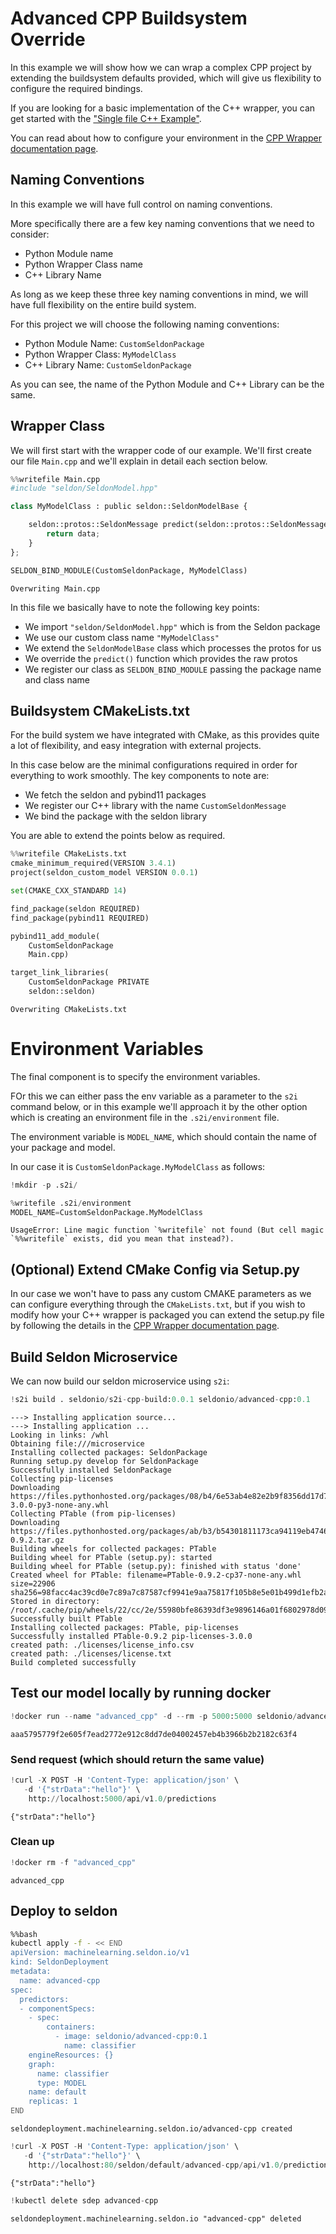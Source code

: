 # Advanced CPP Buildsystem Override

In this example we will show how we can wrap a complex CPP project by extending the buildsystem defaults provided, which will give us flexibility to configure the required bindings.

If you are looking for a basic implementation of the C++ wrapper, you can get started with the ["Single file C++ Example"]().

You can read about how to configure your environment in the [CPP Wrapper documentation page]().

## Naming Conventions

In this example we will have full control on naming conventions.

More specifically there are a few key naming conventions that we need to consider:
* Python Module name
* Python Wrapper Class name
* C++ Library Name

As long as we keep these three key naming conventions in mind, we will have full flexibility on the entire build system.

For this project we will choose the following naming conventions:
* Python Module Name: `CustomSeldonPackage`
* Python Wrapper Class: `MyModelClass`
* C++ Library Name: `CustomSeldonPackage`

As you can see, the name of the Python Module and C++ Library can be the same.

## Wrapper Class

We will first start with the wrapper code of our example. We'll first create our file `Main.cpp` and we'll explain in detail each section below.


```python
%%writefile Main.cpp
#include "seldon/SeldonModel.hpp"

class MyModelClass : public seldon::SeldonModelBase {

    seldon::protos::SeldonMessage predict(seldon::protos::SeldonMessage &data) override {
        return data;
    }
};

SELDON_BIND_MODULE(CustomSeldonPackage, MyModelClass)

```

    Overwriting Main.cpp


In this file we basically have to note the following key points:

* We import `"seldon/SeldonModel.hpp"` which is from the Seldon package
* We use our custom class name `"MyModelClass"`
* We extend the `SeldonModelBase` class which processes the protos for us
* We override the `predict()` function which provides the raw protos
* We register our class as `SELDON_BIND_MODULE` passing the package name and class name

## Buildsystem CMakeLists.txt
For the build system we have integrated with CMake, as this provides quite a lot of flexibility, and easy integration with external projects.

In this case below are the minimal configurations required in order for everything to work smoothly. The key components to note are:

* We fetch the seldon and pybind11 packages
* We register our C++ library with the name `CustomSeldonMessage`
* We bind the package with the seldon library

You are able to extend the points below as required.


```python
%%writefile CMakeLists.txt
cmake_minimum_required(VERSION 3.4.1)
project(seldon_custom_model VERSION 0.0.1)

set(CMAKE_CXX_STANDARD 14)

find_package(seldon REQUIRED)
find_package(pybind11 REQUIRED)

pybind11_add_module(
    CustomSeldonPackage
    Main.cpp)

target_link_libraries(
    CustomSeldonPackage PRIVATE
    seldon::seldon)
```

    Overwriting CMakeLists.txt


# Environment Variables
The final component is to specify the environment variables. 

FOr this we can either pass the env variable as a parameter to the `s2i` command below, or in this example we'll approach it by the other option which is creating an environment file in the `.s2i/environment` file.

The environment variable is `MODEL_NAME`, which should contain the name of your package and model. 

In our case it is `CustomSeldonPackage.MyModelClass` as follows:


```python
!mkdir -p .s2i/
```


```python
%writefile .s2i/environment
MODEL_NAME=CustomSeldonPackage.MyModelClass
```

    UsageError: Line magic function `%writefile` not found (But cell magic `%%writefile` exists, did you mean that instead?).


## (Optional) Extend CMake Config via Setup.py

In our case we won't have to pass any custom CMAKE parameters as we can configure everything through the `CMakeLists.txt`, but if you wish to modify how your C++ wrapper is packaged you can extend the setup.py file by following the details in the [CPP Wrapper documentation page]().

## Build Seldon Microservice

We can now build our seldon microservice using `s2i`:


```python
!s2i build . seldonio/s2i-cpp-build:0.0.1 seldonio/advanced-cpp:0.1
```

    ---> Installing application source...
    ---> Installing application ...
    Looking in links: /whl
    Obtaining file:///microservice
    Installing collected packages: SeldonPackage
    Running setup.py develop for SeldonPackage
    Successfully installed SeldonPackage
    Collecting pip-licenses
    Downloading https://files.pythonhosted.org/packages/08/b4/6e53ab4e82e2b9f8356dd17d7b9e30cba57ba0460186c92cc05e8a1a7f97/pip_licenses-3.0.0-py3-none-any.whl
    Collecting PTable (from pip-licenses)
    Downloading https://files.pythonhosted.org/packages/ab/b3/b54301811173ca94119eb474634f120a49cd370f257d1aae5a4abaf12729/PTable-0.9.2.tar.gz
    Building wheels for collected packages: PTable
    Building wheel for PTable (setup.py): started
    Building wheel for PTable (setup.py): finished with status 'done'
    Created wheel for PTable: filename=PTable-0.9.2-cp37-none-any.whl size=22906 sha256=98facc4ac39cd0e7c89a7c87587cf9941e9aa75817f105b8e5e01b499d1efb2a
    Stored in directory: /root/.cache/pip/wheels/22/cc/2e/55980bfe86393df3e9896146a01f6802978d09d7ebcba5ea56
    Successfully built PTable
    Installing collected packages: PTable, pip-licenses
    Successfully installed PTable-0.9.2 pip-licenses-3.0.0
    created path: ./licenses/license_info.csv
    created path: ./licenses/license.txt
    Build completed successfully


## Test our model locally by running docker


```python
!docker run --name "advanced_cpp" -d --rm -p 5000:5000 seldonio/advanced-cpp:0.1
```

    aaa5795779f2e605f7ead2772e912c8dd7de04002457eb4b3966b2b2182c63f4


### Send request (which should return the same value)


```python
!curl -X POST -H 'Content-Type: application/json' \
   -d '{"strData":"hello"}' \
    http://localhost:5000/api/v1.0/predictions
```

    {"strData":"hello"}

### Clean up


```python
!docker rm -f "advanced_cpp"
```

    advanced_cpp


## Deploy to seldon


```bash
%%bash
kubectl apply -f - << END
apiVersion: machinelearning.seldon.io/v1
kind: SeldonDeployment
metadata:
  name: advanced-cpp
spec:
  predictors:
  - componentSpecs:
    - spec:
        containers:
          - image: seldonio/advanced-cpp:0.1
            name: classifier
    engineResources: {}
    graph:
      name: classifier
      type: MODEL
    name: default
    replicas: 1
END
```

    seldondeployment.machinelearning.seldon.io/advanced-cpp created



```python
!curl -X POST -H 'Content-Type: application/json' \
   -d '{"strData":"hello"}' \
    http://localhost:80/seldon/default/advanced-cpp/api/v1.0/predictions
```

    {"strData":"hello"}


```python
!kubectl delete sdep advanced-cpp
```

    seldondeployment.machinelearning.seldon.io "advanced-cpp" deleted



```python

```
